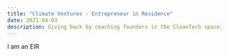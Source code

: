 ```yaml
---
title: "Climate Ventures - Entrepreneur in Residence"
date: 2021-04-03
description: Giving back by coaching founders in the CleanTech space.
---
```


I am an EIR

